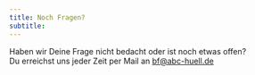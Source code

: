 ```yaml
---
title: Noch Fragen?
subtitle:
---
```

Haben wir Deine Frage nicht bedacht oder ist noch etwas offen?\
Du erreichst uns jeder Zeit per Mail an bf@abc-huell.de
